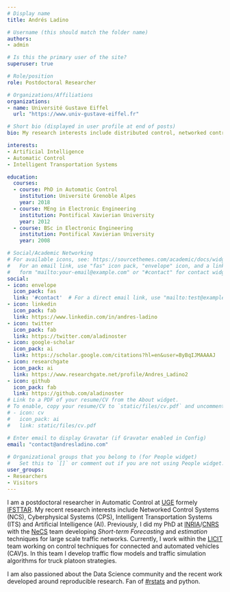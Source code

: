 ```yaml
---
# Display name
title: Andrés Ladino

# Username (this should match the folder name)
authors:
- admin

# Is this the primary user of the site?
superuser: true

# Role/position
role: Postdoctoral Researcher

# Organizations/Affiliations
organizations:
- name: Université Gustave Eiffel
  url: "https://www.univ-gustave-eiffel.fr"

# Short bio (displayed in user profile at end of posts)
bio: My research interests include distributed control, networked control systems and machine learning.

interests:
- Artificial Intelligence
- Automatic Control
- Intelligent Transportation Systems

education:
  courses:
  - course: PhD in Automatic Control
    institution: Université Grenoble Alpes
    year: 2018
  - course: MEng in Electronic Engineering
    institution: Pontifical Xavierian University
    year: 2012
  - course: BSc in Electronic Engineering
    institution: Pontifical Xavierian University
    year: 2008

# Social/Academic Networking
# For available icons, see: https://sourcethemes.com/academic/docs/widgets/#icons
#   For an email link, use "fas" icon pack, "envelope" icon, and a link in the
#   form "mailto:your-email@example.com" or "#contact" for contact widget.
social:
- icon: envelope
  icon_pack: fas
  link: '#contact'  # For a direct email link, use "mailto:test@example.org".
- icon: linkedin
  icon_pack: fab
  link: https://www.linkedin.com/in/andres-ladino
- icon: twitter
  icon_pack: fab
  link: https://twitter.com/aladinoster
- icon: google-scholar
  icon_pack: ai
  link: https://scholar.google.com/citations?hl=en&user=ByBqIJMAAAAJ
- icon: researchgate
  icon_pack: ai
  link: https://www.researchgate.net/profile/Andres_Ladino2  
- icon: github
  icon_pack: fab
  link: https://github.com/aladinoster
# Link to a PDF of your resume/CV from the About widget.
# To enable, copy your resume/CV to `static/files/cv.pdf` and uncomment the lines below.  
# - icon: cv
#   icon_pack: ai
#   link: static/files/cv.pdf

# Enter email to display Gravatar (if Gravatar enabled in Config)
email: "contact@andresladino.com"
  
# Organizational groups that you belong to (for People widget)
#   Set this to `[]` or comment out if you are not using People widget.  
user_groups:
- Researchers
- Visitors
---
```


I am a postdoctoral researcher in Automatic Control at [UGE](https://www.univ-gustave-eiffel.fr) formely [IFSTTAR](https://www.ifsttar.fr/accueil/). My recent research interests include Networked Control Systems (NCS), Cyberphysical Systems (CPS),  Intelligent Transportation Systems (ITS) and Artificial Intelligence (AI). Previously, I did my PhD at [INRIA](http://www.inria.fr)/[CNRS](http://www.cnrs.fr) with the [NeCS](http://necs.inrialpes.fr) team developing *Short-term Forecasting* and *estimation* techniques for large scale traffic networks. Currently, I work within the [LICIT](http://www.licit.ifsttar.fr) team working on control techniques for connected and automated vehicles (CAV)s. In this team I develop traffic flow models and traffic simulation algorithms for truck platoon strategies.

I am also passioned about the Data Science community and the recent work developed around reproducible research. Fan of [#rstats](https://twitter.com/search?q=%23rstats&src=typd) and python.
